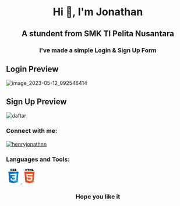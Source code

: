 <h1 align="center">Hi 👋, I'm Jonathan</h1>
<h2 align="center">A stundent from SMK TI Pelita Nusantara</h2>

<h3 align="center">I've made a simple Login & Sign Up Form</h3>

## Login Preview

![image_2023-05-12_092546414](https://github.com/henryjonathnn/Website-Login-Form/assets/106151486/a82cc695-8926-4ec5-9cf3-44339a5d4419)


## Sign Up Preview

![daftar](https://github.com/henryjonathnn/Website-Login-Form/assets/106151486/14a4aa82-3ced-4eae-ab65-990d1fce4243)

<h3 align="left">Connect with me:</h3>
<p align="left">
<a href="https://instagram.com/henryjonathnn" target="blank"><img align="center" src="https://raw.githubusercontent.com/rahuldkjain/github-profile-readme-generator/master/src/images/icons/Social/instagram.svg" alt="henryjonathnn" height="30" width="40" /></a>
</p>

<h3 align="left">Languages and Tools:</h3>
<p align="left"> <a href="#" target="_blank" rel="noreferrer"> <img src="https://raw.githubusercontent.com/devicons/devicon/master/icons/css3/css3-original-wordmark.svg" alt="css3" width="40" height="40"/> </a> <a href="#" target="_blank" rel="noreferrer"> <img src="https://raw.githubusercontent.com/devicons/devicon/master/icons/html5/html5-original-wordmark.svg" alt="html5" width="40" height="40"/> </a> 

<h3 align="center">Hope you like it</h3>
